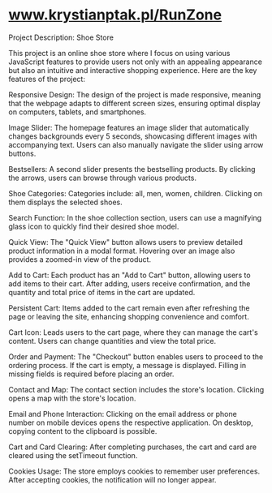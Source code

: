 # www.krystianptak.pl/RunZone
Project Description: Shoe Store

This project is an online shoe store where I focus on using various JavaScript features to provide users not only with an appealing appearance but also an intuitive and interactive shopping experience. Here are the key features of the project:

Responsive Design: The design of the project is made responsive, meaning that the webpage adapts to different screen sizes, ensuring optimal display on computers, tablets, and smartphones.

Image Slider: The homepage features an image slider that automatically changes backgrounds every 5 seconds, showcasing different images with accompanying text. Users can also manually navigate the slider using arrow buttons.

Bestsellers: A second slider presents the bestselling products. By clicking the arrows, users can browse through various products.

Shoe Categories: Categories include: all, men, women, children. Clicking on them displays the selected shoes.

Search Function: In the shoe collection section, users can use a magnifying glass icon to quickly find their desired shoe model.

Quick View: The "Quick View" button allows users to preview detailed product information in a modal format. Hovering over an image also provides a zoomed-in view of the product.

Add to Cart: Each product has an "Add to Cart" button, allowing users to add items to their cart. After adding, users receive confirmation, and the quantity and total price of items in the cart are updated. 

Persistent Cart: Items added to the cart remain even after refreshing the page or leaving the site, enhancing shopping convenience and comfort.

Cart Icon: Leads users to the cart page, where they can manage the cart's content. Users can change quantities and view the total price.

Order and Payment: The "Checkout" button enables users to proceed to the ordering process. If the cart is empty, a message is displayed. Filling in missing fields is required before placing an order.

Contact and Map: The contact section includes the store's location. Clicking opens a map with the store's location.

Email and Phone Interaction: Clicking on the email address or phone number on mobile devices opens the respective application. On desktop, copying content to the clipboard is possible.

Cart and Card Clearing: After completing purchases, the cart and card are cleared using the setTimeout function.

Cookies Usage: The store employs cookies to remember user preferences. After accepting cookies, the notification will no longer appear.
